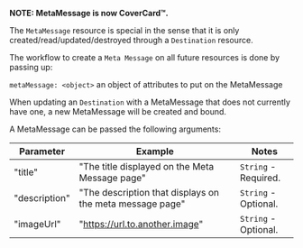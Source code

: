 **NOTE: MetaMessage is now CoverCard™.**

The `MetaMessage` resource is special in the sense that it is only created/read/updated/destroyed through a `Destination` resource.

The workflow to create a `Meta Message` on all future resources is done by passing up:

`metaMessage: <object>` an object of attributes to put on the MetaMessage

When updating an `Destination` with a MetaMessage that does not currently have one, a new MetaMessage will be created and bound.

A MetaMessage can be passed the following arguments:

|Parameter|Example|Notes|
|---|---|---|
|"title"|"The title displayed on the Meta Message page"|`String` - Required.|
|"description"|"The description that displays on the meta message page"|`String` - Optional.|
|"imageUrl"|"https://url.to.another.image"|`String` - Optional.|
